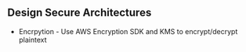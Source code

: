 ## Design Secure Architectures

* Encrpytion - Use AWS Encryption SDK and KMS to encrypt/decrypt plaintext


